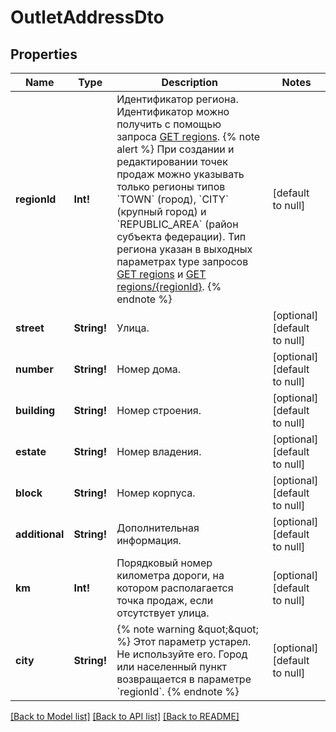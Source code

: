 # OutletAddressDto

## Properties
Name | Type | Description | Notes
------------ | ------------- | ------------- | -------------
**regionId** | **Int!** | Идентификатор региона.  Идентификатор можно получить c помощью запроса [GET regions](../../reference/regions/searchRegionsByName.md).  {% note alert %}  При создании и редактировании точек продаж можно указывать только регионы типов &#x60;TOWN&#x60; (город), &#x60;CITY&#x60; (крупный город) и &#x60;REPUBLIC_AREA&#x60; (район субъекта федерации). Тип региона указан в выходных параметрах type запросов [GET regions](../../reference/regions/searchRegionsByName.md) и [GET regions/{regionId}](../../reference/regions/searchRegionsById.md).  {% endnote %}  | [default to null]
**street** | **String!** | Улица. | [optional] [default to null]
**number** | **String!** | Номер дома. | [optional] [default to null]
**building** | **String!** | Номер строения. | [optional] [default to null]
**estate** | **String!** | Номер владения. | [optional] [default to null]
**block** | **String!** | Номер корпуса. | [optional] [default to null]
**additional** | **String!** | Дополнительная информация. | [optional] [default to null]
**km** | **Int!** | Порядковый номер километра дороги, на котором располагается точка продаж, если отсутствует улица. | [optional] [default to null]
**city** | **String!** | {% note warning \&quot;\&quot; %}  Этот параметр устарел. Не используйте его. Город или населенный пункт возвращается в параметре &#x60;regionId&#x60;.  {% endnote %}  | [optional] [default to null]

[[Back to Model list]](../README.md#documentation-for-models) [[Back to API list]](../README.md#documentation-for-api-endpoints) [[Back to README]](../README.md)


